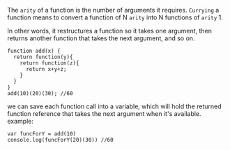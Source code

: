 The `arity` of a function is the number of arguments it requires. `Currying` a function means to convert a function of N `arity` into N functions of `arity` 1.

In other words, it restructures a function so it takes one argument, then returns another function that takes the next argument, and so on.
```
function add(x) {
  return function(y){
    return function(z){
      return x+y+z;
    }
  }
}
add(10)(20)(30); //60
```
we can save each function call into a variable, which will hold the returned function reference that takes the next argument when it's available. example:
```
var funcForY = add(10)
console.log(funcForY(20)(30)) //60
```